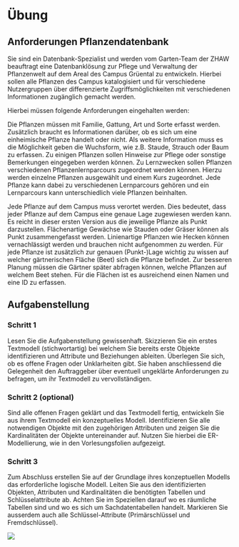 # Übung



## Anforderungen Pflanzendatenbank

Sie sind ein Datenbank-Spezialist und werden vom Garten-Team der ZHAW beauftragt eine Datenbanklösung zur Pflege und Verwaltung der Pflanzenwelt auf dem Areal des Campus Grüental zu entwickeln. Hierbei sollen alle Pflanzen des Campus katalogisiert und für verschiedene Nutzergruppen über differenzierte Zugriffsmöglichkeiten mit verschiedenen Informationen zugänglich gemacht werden.

Hierbei müssen folgende Anforderungen eingehalten werden:

Die Pflanzen müssen mit Familie, Gattung, Art und Sorte erfasst werden. Zusätzlich braucht es Informationen darüber, ob es sich um eine einheimische Pflanze handelt oder nicht. Als weitere Information muss es die Möglichkeit geben die Wuchsform, wie z.B. Staude, Strauch oder Baum zu erfassen. Zu einigen Pflanzen sollen Hinweise zur Pflege oder sonstige Bemerkungen eingegeben werden können.
Zu Lernzwecken sollen Pflanzen verschiedenen Pflanzenlernparcours zugeordnet werden können. Hierzu werden einzelne Pflanzen ausgewählt und einem Kurs zugeordnet. Jede Pflanze kann dabei zu verschiedenen Lernparcours gehören und ein Lernparcours kann unterschiedlich viele Pflanzen beinhalten.

Jede Pflanze auf dem Campus muss verortet werden. Dies bedeutet, dass jeder Pflanze auf dem Campus eine genaue Lage zugewiesen werden kann. Es reicht in dieser ersten Version aus die jeweilige Pflanze als Punkt darzustellen. Flächenartige Gewächse wie Stauden oder Gräser können als Punkt zusammengefasst werden. Linienartige Pflanzen wie Hecken können vernachlässigt werden und brauchen nicht aufgenommen zu werden. Für jede Pflanze ist zusätzlich zur genauen (Punkt-)Lage wichtig zu wissen auf welcher gärtnerischen Fläche (Beet) sich die Pflanze befindet. Zur besseren Planung müssen die Gärtner später abfragen können, welche Pflanzen auf welchem Beet stehen. Für die Flächen ist es ausreichend einen Namen und eine ID zu erfassen.

## Aufgabenstellung

### Schritt 1

Lesen Sie die Aufgabenstellung gewissenhaft. Skizzieren Sie ein erstes Textmodell (stichwortartig) bei welchem Sie bereits erste Objekte identifizieren und Attribute und Beziehungen ableiten. Überlegen Sie sich, ob es offene Fragen oder Unklarheiten gibt. Sie haben anschliessend die Gelegenheit den Auftraggeber über eventuell ungeklärte Anforderungen zu befragen, um ihr Textmodell zu vervollständigen.

### Schritt 2 (optional)

Sind alle offenen Fragen geklärt und das Textmodell fertig, entwickeln Sie aus ihrem Textmodell ein konzeptuelles Modell. Identifizieren Sie alle notwendigen Objekte mit den zugehörigen Attributen und zeigen Sie die Kardinalitäten der Objekte untereinander auf. Nutzen Sie hierbei die ER-Modellierung, wie in den Vorlesungsfolien aufgezeigt.

### Schritt 3

Zum Abschluss erstellen Sie auf der Grundlage ihres konzeptuellen Modells das erforderliche logische Modell. Leiten Sie aus den identifizierten Objekten, Attributen und Kardinalitäten die benötigten Tabellen und Schlüsselattribute ab. Achten Sie im Speziellen darauf wo es räumliche Tabellen sind und wo es sich um Sachdatentabellen handelt. Markieren Sie ausserdem auch alle Schlüssel-Attribute (Primärschlüssel und Fremdschlüssel).


![](figures/Musterloesung_Pflanzendatenbank.jpg)
